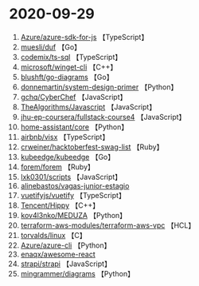 # 2020-09-29

1. [Azure/azure-sdk-for-js](https://github.com/Azure/azure-sdk-for-js) 【TypeScript】
2. [muesli/duf](https://github.com/muesli/duf) 【Go】
3. [codemix/ts-sql](https://github.com/codemix/ts-sql) 【TypeScript】
4. [microsoft/winget-cli](https://github.com/microsoft/winget-cli) 【C++】
5. [blushft/go-diagrams](https://github.com/blushft/go-diagrams) 【Go】
6. [donnemartin/system-design-primer](https://github.com/donnemartin/system-design-primer) 【Python】
7. [gchq/CyberChef](https://github.com/gchq/CyberChef) 【JavaScript】
8. [TheAlgorithms/Javascript](https://github.com/TheAlgorithms/Javascript) 【JavaScript】
9. [jhu-ep-coursera/fullstack-course4](https://github.com/jhu-ep-coursera/fullstack-course4) 【JavaScript】
10. [home-assistant/core](https://github.com/home-assistant/core) 【Python】
11. [airbnb/visx](https://github.com/airbnb/visx) 【TypeScript】
12. [crweiner/hacktoberfest-swag-list](https://github.com/crweiner/hacktoberfest-swag-list) 【Ruby】
13. [kubeedge/kubeedge](https://github.com/kubeedge/kubeedge) 【Go】
14. [forem/forem](https://github.com/forem/forem) 【Ruby】
15. [lxk0301/scripts](https://github.com/lxk0301/scripts) 【JavaScript】
16. [alinebastos/vagas-junior-estagio](https://github.com/alinebastos/vagas-junior-estagio) 
17. [vuetifyjs/vuetify](https://github.com/vuetifyjs/vuetify) 【TypeScript】
18. [Tencent/Hippy](https://github.com/Tencent/Hippy) 【C++】
19. [kov4l3nko/MEDUZA](https://github.com/kov4l3nko/MEDUZA) 【Python】
20. [terraform-aws-modules/terraform-aws-vpc](https://github.com/terraform-aws-modules/terraform-aws-vpc) 【HCL】
21. [torvalds/linux](https://github.com/torvalds/linux) 【C】
22. [Azure/azure-cli](https://github.com/Azure/azure-cli) 【Python】
23. [enaqx/awesome-react](https://github.com/enaqx/awesome-react) 
24. [strapi/strapi](https://github.com/strapi/strapi) 【JavaScript】
25. [mingrammer/diagrams](https://github.com/mingrammer/diagrams) 【Python】
